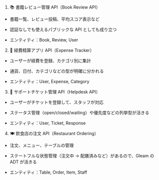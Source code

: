1. 📚 書籍レビュー管理 API（Book Review API）

- 書籍一覧、レビュー投稿、平均スコア表示など

- 認証なしでも使えるパブリックな API としても成り立つ

- エンティティ：Book, Review, User

2. 🧾 経費精算アプリ API（Expense Tracker）

- ユーザーが経費を登録、カテゴリ別に集計

- 通貨、日付、カテゴリなどの型が明確に分かれる

- エンティティ：User, Expense, Category

3. 🎫 サポートチケット管理 API（Helpdesk API）

- ユーザーがチケットを登録して、スタッフが対応

- ステータス管理（open/closed/waiting）や優先度などの列挙型が活きる

- エンティティ：User, Ticket, Response

4. 🍽 飲食店の注文 API（Restaurant Ordering）

- 注文、メニュー、テーブルの管理

- ステートフルな状態管理（注文中 → 配膳済みなど）があるので、Gleam の ADT が活きる

- エンティティ：Table, Order, Item, Staff
